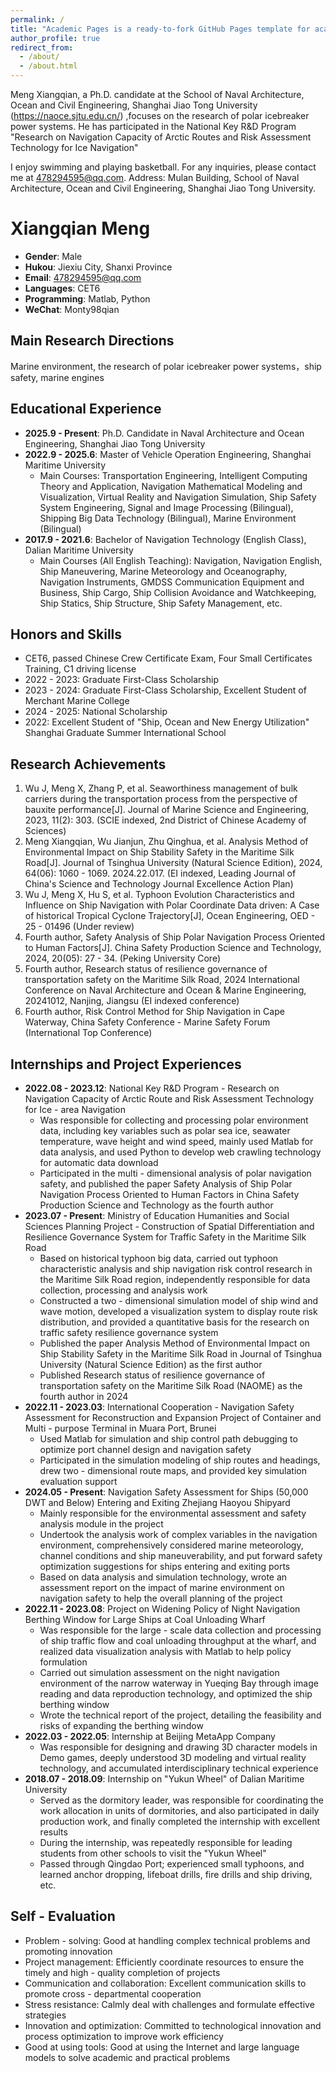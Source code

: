 ```yaml
---
permalink: /
title: "Academic Pages is a ready-to-fork GitHub Pages template for academic personal websites"
author_profile: true
redirect_from: 
  - /about/
  - /about.html
---
```


Meng Xiangqian, a Ph.D. candidate at the School of Naval Architecture, Ocean and Civil Engineering, Shanghai Jiao Tong University (https://naoce.sjtu.edu.cn/) ,focuses on the research of polar icebreaker power systems. He has participated in the National Key R&D Program "Research on Navigation Capacity of Arctic Routes and Risk Assessment Technology for Ice Navigation"

I enjoy swimming and playing basketball. For any inquiries, please contact me at 478294595@qq.com. Address: Mulan Building, School of Naval Architecture, Ocean and Civil Engineering, Shanghai Jiao Tong University.

# Xiangqian Meng
- **Gender**: Male
- **Hukou**: Jiexiu City, Shanxi Province
- **Email**: 478294595@qq.com
- **Languages**: CET6
- **Programming**: Matlab, Python
- **WeChat**: Monty98qian

## Main Research Directions
Marine environment, the research of polar icebreaker power systems，ship safety, marine engines

## Educational Experience
- **2025.9 - Present**: Ph.D. Candidate in Naval Architecture and Ocean Engineering, Shanghai Jiao Tong University
- **2022.9 - 2025.6**: Master of Vehicle Operation Engineering, Shanghai Maritime University
  - Main Courses: Transportation Engineering, Intelligent Computing Theory and Application, Navigation Mathematical Modeling and Visualization, Virtual Reality and Navigation Simulation, Ship Safety System Engineering, Signal and Image Processing (Bilingual), Shipping Big Data Technology (Bilingual), Marine Environment (Bilingual)
- **2017.9 - 2021.6**: Bachelor of Navigation Technology (English Class), Dalian Maritime University
  - Main Courses (All English Teaching): Navigation, Navigation English, Ship Maneuvering, Marine Meteorology and Oceanography, Navigation Instruments, GMDSS Communication Equipment and Business, Ship Cargo, Ship Collision Avoidance and Watchkeeping, Ship Statics, Ship Structure, Ship Safety Management, etc.

## Honors and Skills
- CET6, passed Chinese Crew Certificate Exam, Four Small Certificates Training, C1 driving license
- 2022 - 2023: Graduate First-Class Scholarship
- 2023 - 2024: Graduate First-Class Scholarship, Excellent Student of Merchant Marine College
- 2024 - 2025: National Scholarship
- 2022: Excellent Student of "Ship, Ocean and New Energy Utilization" Shanghai Graduate Summer International School

## Research Achievements
1. Wu J, Meng X, Zhang P, et al. Seaworthiness management of bulk carriers during the transportation process from the perspective of bauxite performance[J]. Journal of Marine Science and Engineering, 2023, 11(2): 303. (SCIE indexed, 2nd District of Chinese Academy of Sciences)
2. Meng Xiangqian, Wu Jianjun, Zhu Qinghua, et al. Analysis Method of Environmental Impact on Ship Stability Safety in the Maritime Silk Road[J]. Journal of Tsinghua University (Natural Science Edition), 2024, 64(06): 1060 - 1069. 2024.22.017. (EI indexed, Leading Journal of China's Science and Technology Journal Excellence Action Plan)
3. Wu J, Meng X, Hu S, et al. Typhoon Evolution Characteristics and Influence on Ship Navigation with Polar Coordinate Data driven: A Case of historical Tropical Cyclone Trajectory[J], Ocean Engineering, OED - 25 - 01496 (Under review)
4. Fourth author, Safety Analysis of Ship Polar Navigation Process Oriented to Human Factors[J]. China Safety Production Science and Technology, 2024, 20(05): 27 - 34. (Peking University Core)
5. Fourth author, Research status of resilience governance of transportation safety on the Maritime Silk Road, 2024 International Conference on Naval Architecture and Ocean & Marine Engineering, 20241012, Nanjing, Jiangsu (EI indexed conference)
6. Fourth author, Risk Control Method for Ship Navigation in Cape Waterway, China Safety Conference - Marine Safety Forum (International Top Conference)

## Internships and Project Experiences
- **2022.08 - 2023.12**: National Key R&D Program - Research on Navigation Capacity of Arctic Route and Risk Assessment Technology for Ice - area Navigation
  - Was responsible for collecting and processing polar environment data, including key variables such as polar sea ice, seawater temperature, wave height and wind speed, mainly used Matlab for data analysis, and used Python to develop web crawling technology for automatic data download
  - Participated in the multi - dimensional analysis of polar navigation safety, and published the paper Safety Analysis of Ship Polar Navigation Process Oriented to Human Factors in China Safety Production Science and Technology as the fourth author
- **2023.07 - Present**: Ministry of Education Humanities and Social Sciences Planning Project - Construction of Spatial Differentiation and Resilience Governance System for Traffic Safety in the Maritime Silk Road
  - Based on historical typhoon big data, carried out typhoon characteristic analysis and ship navigation risk control research in the Maritime Silk Road region, independently responsible for data collection, processing and analysis work
  - Constructed a two - dimensional simulation model of ship wind and wave motion, developed a visualization system to display route risk distribution, and provided a quantitative basis for the research on traffic safety resilience governance system
  - Published the paper Analysis Method of Environmental Impact on Ship Stability Safety in the Maritime Silk Road in Journal of Tsinghua University (Natural Science Edition) as the first author
  - Published Research status of resilience governance of transportation safety on the Maritime Silk Road (NAOME) as the fourth author in 2024
- **2022.11 - 2023.03**: International Cooperation - Navigation Safety Assessment for Reconstruction and Expansion Project of Container and Multi - purpose Terminal in Muara Port, Brunei
  - Used Matlab for simulation and ship control path debugging to optimize port channel design and navigation safety
  - Participated in the simulation modeling of ship routes and headings, drew two - dimensional route maps, and provided key simulation evaluation support
- **2024.05 - Present**: Navigation Safety Assessment for Ships (50,000 DWT and Below) Entering and Exiting Zhejiang Haoyou Shipyard
  - Mainly responsible for the environmental assessment and safety analysis module in the project
  - Undertook the analysis work of complex variables in the navigation environment, comprehensively considered marine meteorology, channel conditions and ship maneuverability, and put forward safety optimization suggestions for ships entering and exiting ports
  - Based on data analysis and simulation technology, wrote an assessment report on the impact of marine environment on navigation safety to help the overall planning of the project
- **2022.11 - 2023.08**: Project on Widening Policy of Night Navigation Berthing Window for Large Ships at Coal Unloading Wharf
  - Was responsible for the large - scale data collection and processing of ship traffic flow and coal unloading throughput at the wharf, and realized data visualization analysis with Matlab to help policy formulation
  - Carried out simulation assessment on the night navigation environment of the narrow waterway in Yueqing Bay through image reading and data reproduction technology, and optimized the ship berthing window
  - Wrote the technical report of the project, detailing the feasibility and risks of expanding the berthing window
- **2022.03 - 2022.05**: Internship at Beijing MetaApp Company
  - Was responsible for designing and drawing 3D character models in Demo games, deeply understood 3D modeling and virtual reality technology, and accumulated interdisciplinary technical experience
- **2018.07 - 2018.09**: Internship on "Yukun Wheel" of Dalian Maritime University
  - Served as the dormitory leader, was responsible for coordinating the work allocation in units of dormitories, and also participated in daily production work, and finally completed the internship with excellent results
  - During the internship, was repeatedly responsible for leading students from other schools to visit the "Yukun Wheel"
  - Passed through Qingdao Port; experienced small typhoons, and learned anchor dropping, lifeboat drills, fire drills and ship driving, etc.

## Self - Evaluation
- Problem - solving: Good at handling complex technical problems and promoting innovation
- Project management: Efficiently coordinate resources to ensure the timely and high - quality completion of projects
- Communication and collaboration: Excellent communication skills to promote cross - departmental cooperation
- Stress resistance: Calmly deal with challenges and formulate effective strategies
- Innovation and optimization: Committed to technological innovation and process optimization to improve work efficiency
- Good at using tools: Good at using the Internet and large language models to solve academic and practical problems
